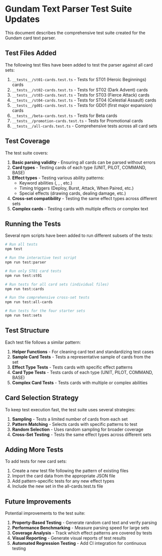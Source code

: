 # Gundam Text Parser Test Suite Updates

This document describes the comprehensive test suite created for the Gundam card text parser.

## Test Files Added

The following test files have been added to test the parser against all card sets:

1. `__tests__/st01-cards.test.ts` - Tests for ST01 (Heroic Beginnings) cards
2. `__tests__/st02-cards.test.ts` - Tests for ST02 (Dark Advent) cards
3. `__tests__/st03-cards.test.ts` - Tests for ST03 (Fierce Attack) cards
4. `__tests__/st04-cards.test.ts` - Tests for ST04 (Celestial Assault) cards
5. `__tests__/gd01-cards.test.ts` - Tests for GD01 (first major expansion) cards
6. `__tests__/beta-cards.test.ts` - Tests for Beta cards
7. `__tests__/promotion-cards.test.ts` - Tests for Promotional cards
8. `__tests__/all-cards.test.ts` - Comprehensive tests across all card sets

## Test Coverage

The test suite covers:

1. **Basic parsing validity** - Ensuring all cards can be parsed without errors
2. **Card types** - Testing cards of each type (UNIT, PILOT, COMMAND, BASE)
3. **Effect types** - Testing various ability patterns:
   - Keyword abilities (<Repair>, <Blocker>, <Breach>, etc.)
   - Timing triggers (Deploy, Burst, Attack, When Paired, etc.)
   - Special effects (drawing cards, dealing damage, etc.)
4. **Cross-set compatibility** - Testing the same effect types across different sets
5. **Complex cards** - Testing cards with multiple effects or complex text

## Running the Tests

Several npm scripts have been added to run different subsets of the tests:

```bash
# Run all tests
npm test

# Run the interactive test script
npm run test:parser

# Run only ST01 card tests
npm run test:st01

# Run tests for all card sets (individual files)
npm run test:cards

# Run the comprehensive cross-set tests
npm run test:all-cards

# Run tests for the four starter sets
npm run test:sets
```

## Test Structure

Each test file follows a similar pattern:

1. **Helper Functions** - For cleaning card text and standardizing test cases
2. **Sample Card Tests** - Tests a representative sample of cards from the set
3. **Effect Type Tests** - Tests cards with specific effect patterns
4. **Card Type Tests** - Tests cards of each type (UNIT, PILOT, COMMAND, BASE)
5. **Complex Card Tests** - Tests cards with multiple or complex abilities

## Card Selection Strategy

To keep test execution fast, the test suite uses several strategies:

1. **Sampling** - Tests a limited number of cards from each set
2. **Pattern Matching** - Selects cards with specific patterns to test
3. **Random Selection** - Uses random sampling for broader coverage
4. **Cross-Set Testing** - Tests the same effect types across different sets

## Adding More Tests

To add tests for new card sets:

1. Create a new test file following the pattern of existing files
2. Import the card data from the appropriate JSON file
3. Add pattern-specific tests for any new effect types
4. Include the new set in the all-cards.test.ts file

## Future Improvements

Potential improvements to the test suite:

1. **Property-Based Testing** - Generate random card text and verify parsing
2. **Performance Benchmarking** - Measure parsing speed for large sets
3. **Coverage Analysis** - Track which effect patterns are covered by tests
4. **Visual Reporting** - Generate visual reports of test results
5. **Automated Regression Testing** - Add CI integration for continuous testing 